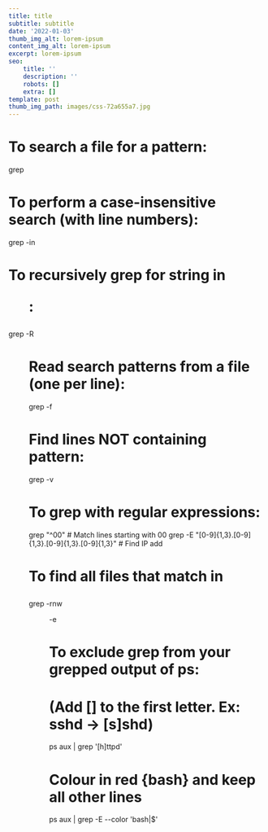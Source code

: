 ```yaml
---
title: title
subtitle: subtitle
date: '2022-01-03'
thumb_img_alt: lorem-ipsum
content_img_alt: lorem-ipsum
excerpt: lorem-ipsum
seo:
    title: ''
    description: ''
    robots: []
    extra: []
template: post
thumb_img_path: images/css-72a655a7.jpg
---
```


# To search a file for a pattern:

grep <pattern> <file>

# To perform a case-insensitive search (with line numbers):

grep -in <pattern> <file>

# To recursively grep for string <pattern> in <dir>:

grep -R <pattern> <dir>

# Read search patterns from a file (one per line):

grep -f <pattern-file> <file>

# Find lines NOT containing pattern:

grep -v <pattern> <file>

# To grep with regular expressions:

grep "^00" <file> # Match lines starting with 00
grep -E "[0-9]{1,3}\.[0-9]{1,3}\.[0-9]{1,3}\.[0-9]{1,3}" <file> # Find IP add

# To find all files that match <pattern> in <dir>

grep -rnw <dir> -e <pattern>

# To exclude grep from your grepped output of ps:

# (Add [] to the first letter. Ex: sshd -> [s]shd)

ps aux | grep '[h]ttpd'

# Colour in red {bash} and keep all other lines

ps aux | grep -E --color 'bash|$'
